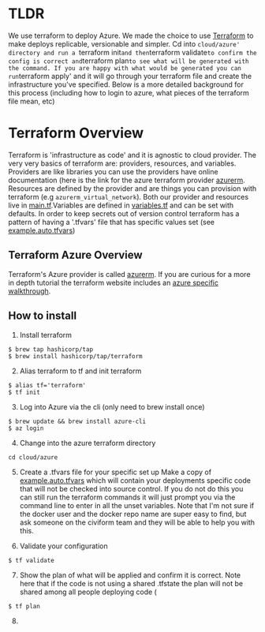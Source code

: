 # TLDR
We use terraform to deploy Azure. We made the choice to use [Terraform](https://www.terraform.io/intro) to make deploys replicable, versionable and simpler. Cd into `cloud/azure' directory and run a `terraform init` and then `terraform validate` to confirm the config is correct and `terraform plan` to see what will be generated with the command. If you are happy with what would be generated you can run `terraform apply' and it will go through your terraform file and create the infrastructure you've specified. Below is a more detailed background for this process (including how to login to azure, what pieces of the terraform file mean, etc)

# Terraform Overview
Terraform is 'infrastructure as code' and it is agnostic to cloud provider. The very very basics of terraform are: providers, resources, and variables. Providers are like libraries you can use the providers have online documentation (here is the link for the azure terraform provider [azurerm](https://registry.terraform.io/providers/hashicorp/azurerm/latest/docs). Resources are defined by the provider and are things you can provision with terraform (e.g `azurerm_virtual_network`). Both our provider and resources live in [main.tf](https://github.com/seattle-uat/civiform/blob/main/cloud/azure/main.tf).Variables are defined in [variables.tf](https://github.com/seattle-uat/civiform/blob/main/cloud/azure/variables.tf) and can be set with defaults. In order to keep secrets out of version control terraform has a pattern of having a '.tfvars' file that has specific values set (see [example.auto.tfvars](https://github.com/seattle-uat/civiform/blob/main/cloud/azure/example.auto.tfvars))

## Terraform Azure Overview
Terraform's Azure provider is called [azurerm](https://registry.terraform.io/providers/hashicorp/azurerm/latest/docs). If you are curious for a more in depth tutorial the terraform website includes an [azure specific walkthrough](https://learn.hashicorp.com/tutorials/terraform/infrastructure-as-code?in=terraform/azure-get-started).

## How to install
1. Install terraform
```
$ brew tap hashicorp/tap
$ brew install hashicorp/tap/terraform
```
2. Alias terraform to tf and init terraform
```
$ alias tf='terraform'
$ tf init
```
3. Log into Azure via the cli (only need to brew install once)
```
$ brew update && brew install azure-cli
$ az login
```
4. Change into the azure terraform directory 
```
cd cloud/azure
```
5. Create a .tfvars file for your specific set up
Make a copy of [example.auto.tfvars](https://github.com/seattle-uat/civiform/blob/main/cloud/azure/example.auto.tfvars) which will contain your deployments specific code that will not be checked into source control. If you do not do this you can still run the terraform commands it will just prompt you via the command line to enter in all the unset variables. Note that I'm not sure if the docker user and the docker repo name are super easy to find, but ask someone on the civiform team and they will be able to help you with this. 

6. Validate your configuration
```
$ tf validate
```

7. Show the plan of what will be applied and confirm it is correct. Note here that if the code is not using a shared .tfstate the plan will not be shared among all people deploying code (
```
$ tf plan
```

8. 
